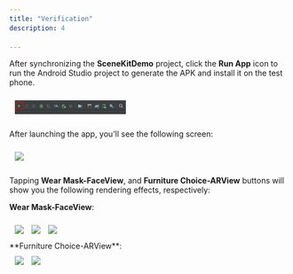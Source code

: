 ```yaml
---
title: "Verification"
description: 4

---
```


After synchronizing the **SceneKitDemo** project, click the **Run App** icon to run the Android Studio project to generate the APK and install it on the test phone.

<div style="padding: 5px">
    <img style="width: 200.00px ; padding: 5px" src="https://raw.githubusercontent.com/ZehraYilmaz/gh-pages-scenekitcodelab/gh-pages/assets/scenekit_codelab_doc_ss_3.png">
</div>

After launching the app, you'll see the following screen:

<div style="padding: 5px">
    <img style="width: 200.00px ; padding: 5px" src="https://raw.githubusercontent.com/ZehraYilmaz/gh-pages-scenekitcodelab/assets/scenekit_codelab_doc_ss_3.png"></div>

Tapping **Wear Mask-FaceView**, and **Furniture Choice-ARView** buttons will show you the following rendering effects, respectively:

**Wear Mask-FaceView**:

<div style="padding: 5px">
    <img style="width: 200.00px ; padding: 5px" src="https://raw.githubusercontent.com/ZehraYilmaz/gh-pages-scenekitcodelab/assets/scene_kit_codelab_app_ss_1.jpg">
    <img style="width: 200.00px ; padding: 5px" src="https://raw.githubusercontent.com/ZehraYilmaz/gh-pages-scenekitcodelab/assets/scene_kit_codelab_app_ss_2.png">
    <img style="width: 200.00px ; padding: 5px" src="https://raw.githubusercontent.com/ZehraYilmaz/gh-pages-scenekitcodelab/assets/scene_kit_codelab_app_ss_3.png">
</div>
**Furniture Choice-ARView**:

<div style="padding: 5px"> 
    <img style="width: 200.00px ; padding: 5px" src="https://raw.githubusercontent.com/ZehraYilmaz/gh-pages-scenekitcodelab/assets/scene_kit_codelab_app_ss_4.png">
    <img style="width: 200.00px ; padding: 5px" src="https://raw.githubusercontent.com/ZehraYilmaz/gh-pages-scenekitcodelab/assets/scene_kit_codelab_app_ss_5.png">
</div>
